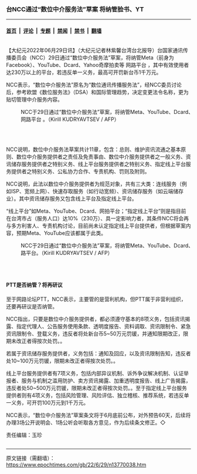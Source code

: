 ### 台NCC通过“数位中介服务法”草案 将纳管脸书、YT

---

#### [首页](../../../..?n13770038) &nbsp;|&nbsp; [评论](../../../../../epoch-comment?n13770038) &nbsp;|&nbsp; [专题](../../../../../epoch-special?n13770038) &nbsp;|&nbsp; [禁闻](../../../../../epoch-news?n13770038) &nbsp;|&nbsp; [禁书](../../../../../books?n13770038) &nbsp;|&nbsp; [翻墙](https://github.com/gfw-breaker/nogfw/blob/master/README.md?n13770038)


<div class="column" id="artbody" itemprop="articleBody">
 <!-- article content begin -->
 <p>
  【大纪元2022年06月29日讯】（大纪元记者林紫馨台湾台北报导）台国家通讯传播委员会（NCC）29日通过“数位中介服务法”草案，将纳管Meta（前身为Facebook）、YouTube、Dcard、Yahoo奇摩拍卖等
  <ok href="https://www.epochtimes.com/gb/tag/%E7%BD%91%E8%B7%AF%E5%B9%B3%E5%8F%B0.html">
   网路平台
  </ok>
  ，其中有效使用者达230万以上的平台，若违反单一义务，最高可开罚新台币1千万元。
 </p>
 <p>
  NCC表示，“数位中介服务法”原名为“数位通讯传播服务法”，经NCC委员讨论后，参考欧盟《数位服务法》（DSA）和国际管理趋势，决定变更法令名称，更为贴切管理中介服务内容。
 </p>
 <figure aria-describedby="caption-attachment-13770041" class="wp-caption aligncenter" id="attachment_13770041" style="width: 600px">
  <ok href="https://i.epochtimes.com/assets/uploads/2022/06/id13770041-562436.jpg" target="_blank">
   <img alt="" class="size-large wp-image-13770041" src="https://i.epochtimes.com/assets/uploads/2022/06/id13770041-562436-600x400.jpg"/>
  </ok>
  <br/><figcaption class="wp-caption-text" id="caption-attachment-13770041">
   NCC于29日通过“数位中介服务法”草案，将纳管Meta、YouTube、Dcard、Yahoo奇摩拍卖等
   <ok href="https://www.epochtimes.com/gb/tag/%E7%BD%91%E8%B7%AF%E5%B9%B3%E5%8F%B0.html">
    网路平台
   </ok>
   。（Kirill KUDRYAVTSEV / AFP）
  </figcaption><br/>
 </figure><br/>
 <p>
  NCC说明，数位中介服务法草案共计11章，包含：总则、维护资讯流通之基本原则、数位中介服务提供者之责任及免责事由、数位中介服务提供者之一般义务、资讯储存服务提供者之特别义务、线上平台服务提供者之特别义务、指定线上平台服务提供者之特别义务、公私协力合作、专责机构、罚则及附则。
 </p>
 <p>
  NCC说明，此法以数位中介服务提供者为规范对象，共有三大类：连线服务（例如ISP、宽频上网）、快速存取服务（如行动宽频）、资讯储存服务（如云端储存业）。其中资讯储存服务又包含线上平台及指定线上平台。
 </p>
 <p>
  “线上平台”如Meta、YouTube、Dcard、网拍平台；“指定线上平台”则是指目前在台湾市占（服务人口）达10%（230万）、具一定影响力者，其条件NCC将会再与多方利害人、专责机构讨论，目前尚未认定指定线上平台提供者，但根据草案内容，预期Meta、YouTube应该都属于此类。
 </p>
 <figure aria-describedby="caption-attachment-13770040" class="wp-caption aligncenter" id="attachment_13770040" style="width: 600px">
  <ok href="https://i.epochtimes.com/assets/uploads/2022/06/id13770040-562435.jpg" target="_blank">
   <img alt="" class="size-large wp-image-13770040" src="https://i.epochtimes.com/assets/uploads/2022/06/id13770040-562435-600x400.jpg"/>
  </ok>
  <br/><figcaption class="wp-caption-text" id="caption-attachment-13770040">
   NCC于29日通过“数位中介服务法”草案，将纳管Meta、YouTube、Dcard、Yahoo奇摩拍卖等网路平台。（Kirill KUDRYAVTSEV / AFP）
  </figcaption><br/>
 </figure><br/>
 <h4>
  PTT是否纳管？将再研议
 </h4>
 <p>
  至于网路论坛PTT，NCC表示，主要管的是营利机构，但PTT属于非营利组织，还要再研议是否纳管。
 </p>
 <p>
  NCC指出，只要是数位中介服务提供者，都必须遵守基本的8项义务，包括资讯揭露、指定代理人、公告服务使用条款、透明度报告、资料调取、资讯限制令、紧急资讯限制令、登载义务，违反者将处新台币5~50万元罚锾，并通知限期改正，限期未改正者得按次处罚。。
 </p>
 <p>
  若属于资讯储存服务提供者，义务包括：通知及回应，以及资讯限制告知，违反者处10~100万元罚锾，限期未改正者得按次处罚。。
 </p>
 <p>
  线上平台服务提供者有7项义务，包括内部异议机制、诉外争议解决机制、认证举报者、服务与机制之滥用防护、卖方资讯揭露、加重透明度报告、线上广告揭露，违反者处50~500万元罚锾，限期未改正者得按次处罚。。至于指定线上平台服务提供者则有4项义务，包括风险管理、风险评估、独立稽核、推荐系统，若违反单一义务，可开罚100万元到1千万元。
 </p>
 <p>
  NCC表示，“数位中介服务法”草案条文将于6月底前公布，对外预告60天，后续将办理3场公开说明会、1场公听会听取各方意见，作为后续条文修正。◇
 </p>
 <p>
  责任编辑：玉珍
 </p>
 <!-- article content end -->
</div>


---

原文链接（需翻墙）：https://www.epochtimes.com/gb/22/6/29/n13770038.htm